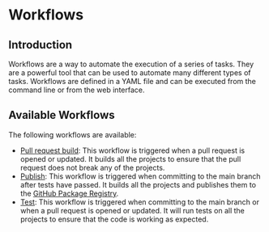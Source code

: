 # Workflows

## Introduction

Workflows are a way to automate the execution of a series of tasks. They are a powerful tool that can be used to automate many different types of tasks. Workflows are defined in a YAML file and can be executed from the command line or from the web interface.

## Available Workflows

The following workflows are available:

* [Pull request build](/.github/workflows/pr_build.yml): This workflow is triggered when a pull request is opened or updated. It builds all the projects to ensure that the pull request does not break any of the projects.
* [Publish](/.github/workflows/publish.yml): This workflow is triggered when committing to the main branch after tests have passed. It builds all the projects and publishes them to the [GitHub Package Registry](https://github.com/features/packages).
* [Test](/.github/workflows/test.yml): This workflow is triggered when committing to the main branch or when a pull request is opened or updated. It will run tests on all the projects to ensure that the code is working as expected.
